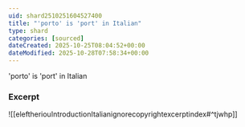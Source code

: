 ```yaml
---
uid: shard2510251604527400
title: "'porto' is 'port' in Italian"
type: shard
categories: [sourced]
dateCreated: 2025-10-25T08:04:52+00:00
dateModified: 2025-10-28T07:58:34+00:00
---
```

'porto' is 'port' in Italian
### Excerpt
![[eleftheriouIntroductionItalianignorecopyrightexcerptindex#^tjwhp]]